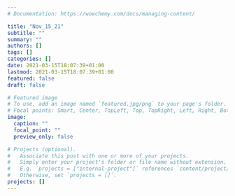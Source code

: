 ```yaml
---
# Documentation: https://wowchemy.com/docs/managing-content/

title: "Nov_15_21"
subtitle: ""
summary: ""
authors: []
tags: []
categories: []
date: 2021-03-15T18:07:39+01:00
lastmod: 2021-03-15T18:07:39+01:00
featured: false
draft: false

# Featured image
# To use, add an image named `featured.jpg/png` to your page's folder.
# Focal points: Smart, Center, TopLeft, Top, TopRight, Left, Right, BottomLeft, Bottom, BottomRight.
image:
  caption: ""
  focal_point: ""
  preview_only: false

# Projects (optional).
#   Associate this post with one or more of your projects.
#   Simply enter your project's folder or file name without extension.
#   E.g. `projects = ["internal-project"]` references `content/project/deep-learning/index.md`.
#   Otherwise, set `projects = []`.
projects: []
---
```

